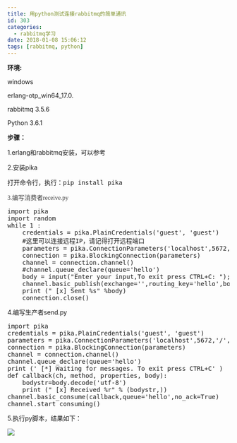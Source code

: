 ```yaml
---
title: 用python测试连接rabbitmq的简单通讯
id: 303
categories:
  - rabbitmq学习
date: 2018-01-08 15:06:12
tags: [rabbitmq, python]
---
```


**环境:**&nbsp;

windows&nbsp;

erlang-otp_win64_17.0.&nbsp;

rabbitmq 3.5.6&nbsp;

Python 3.6.1

**步骤：**

1.erlang和rabbitmq安装，可以参考&nbsp;

2.安装pika

<pre class="prettyprint lang-py">打开命令行，执行：pip install pika</pre>
<span style="color:#3F3F3F;font-family:&quot;font-size:16px;background-color:#FFFFFF;">3.编写消费者receive.py</span> 

<pre class="prettyprint lang-py">import pika  
import random  
while 1 :
    credentials = pika.PlainCredentials('guest', 'guest')  
    #这里可以连接远程IP，请记得打开远程端口    
    parameters = pika.ConnectionParameters('localhost',5672,'/',credentials)    
    connection = pika.BlockingConnection(parameters)    
    channel = connection.channel()    
    #channel.queue_declare(queue='hello')    
    body = input("Enter your input,To exit press CTRL+C: "); 
    channel.basic_publish(exchange='',routing_key='hello',body=body)    
    print (" [x] Sent %s" %body)    
    connection.close()</pre>
4.编写生产者send.py

<pre class="prettyprint lang-py">import pika    
credentials = pika.PlainCredentials('guest', 'guest')    
parameters = pika.ConnectionParameters('localhost',5672,'/',credentials    )    
connection = pika.BlockingConnection(parameters)    
channel = connection.channel()    
channel.queue_declare(queue='hello')    
print (' [*] Waiting for messages. To exit press CTRL+C' )   
def callback(ch, method, properties, body):    
    bodystr=body.decode('utf-8') 
    print (" [x] Received %r" % (bodystr,))    
channel.basic_consume(callback,queue='hello',no_ack=True)    
channel.start_consuming()</pre>

5.执行py脚本，结果如下：

![](http://www.xiajunyi.com/wp-content/uploads/2018/01/20180108150552_50909.png)